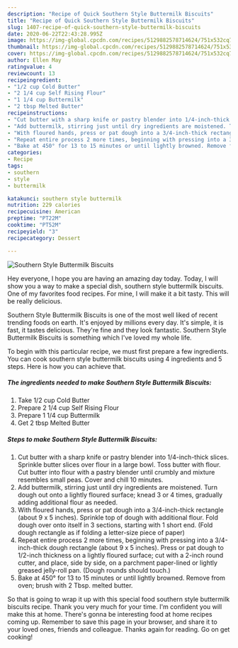 ```yaml
---
description: "Recipe of Quick Southern Style Buttermilk Biscuits"
title: "Recipe of Quick Southern Style Buttermilk Biscuits"
slug: 1407-recipe-of-quick-southern-style-buttermilk-biscuits
date: 2020-06-22T22:43:28.995Z
image: https://img-global.cpcdn.com/recipes/5129882578714624/751x532cq70/southern-style-buttermilk-biscuits-recipe-main-photo.jpg
thumbnail: https://img-global.cpcdn.com/recipes/5129882578714624/751x532cq70/southern-style-buttermilk-biscuits-recipe-main-photo.jpg
cover: https://img-global.cpcdn.com/recipes/5129882578714624/751x532cq70/southern-style-buttermilk-biscuits-recipe-main-photo.jpg
author: Ellen May
ratingvalue: 4
reviewcount: 13
recipeingredient:
- "1/2 cup Cold Butter"
- "2 1/4 cup Self Rising Flour"
- "1 1/4 cup Buttermilk"
- "2 tbsp Melted Butter"
recipeinstructions:
- "Cut butter with a sharp knife or pastry blender into 1/4-inch-thick slices. Sprinkle butter slices over flour in a large bowl. Toss butter with flour. Cut butter into flour with a pastry blender until crumbly and mixture resembles small peas. Cover and chill 10 minutes."
- "Add buttermilk, stirring just until dry ingredients are moistened. Turn dough out onto a lightly floured surface; knead 3 or 4 times, gradually adding additional flour as needed."
- "With floured hands, press or pat dough into a 3/4-inch-thick rectangle (about 9 x 5 inches). Sprinkle top of dough with additional flour. Fold dough over onto itself in 3 sections, starting with 1 short end. (Fold dough rectangle as if folding a letter-size piece of paper)"
- "Repeat entire process 2 more times, beginning with pressing into a 3/4-inch-thick dough rectangle (about 9 x 5 inches). Press or pat dough to 1/2-inch thickness on a lightly floured surface; cut with a 2-inch round cutter, and place, side by side, on a parchment paper-lined or lightly greased jelly-roll pan. (Dough rounds should touch.)"
- "Bake at 450° for 13 to 15 minutes or until lightly browned. Remove from oven; brush with 2 Tbsp. melted butter."
categories:
- Recipe
tags:
- southern
- style
- buttermilk

katakunci: southern style buttermilk 
nutrition: 229 calories
recipecuisine: American
preptime: "PT22M"
cooktime: "PT52M"
recipeyield: "3"
recipecategory: Dessert

---
```



![Southern Style Buttermilk Biscuits](https://img-global.cpcdn.com/recipes/5129882578714624/751x532cq70/southern-style-buttermilk-biscuits-recipe-main-photo.jpg)

Hey everyone, I hope you are having an amazing day today. Today, I will show you a way to make a special dish, southern style buttermilk biscuits. One of my favorites food recipes. For mine, I will make it a bit tasty. This will be really delicious.

Southern Style Buttermilk Biscuits is one of the most well liked of recent trending foods on earth. It's enjoyed by millions every day. It's simple, it is fast, it tastes delicious. They're fine and they look fantastic. Southern Style Buttermilk Biscuits is something which I've loved my whole life.




To begin with this particular recipe, we must first prepare a few ingredients. You can cook southern style buttermilk biscuits using 4 ingredients and 5 steps. Here is how you can achieve that.

<!--inarticleads1-->

##### The ingredients needed to make Southern Style Buttermilk Biscuits:

1. Take 1/2 cup Cold Butter
1. Prepare 2 1/4 cup Self Rising Flour
1. Prepare 1 1/4 cup Buttermilk
1. Get 2 tbsp Melted Butter




<!--inarticleads2-->

##### Steps to make Southern Style Buttermilk Biscuits:

1. Cut butter with a sharp knife or pastry blender into 1/4-inch-thick slices. Sprinkle butter slices over flour in a large bowl. Toss butter with flour. Cut butter into flour with a pastry blender until crumbly and mixture resembles small peas. Cover and chill 10 minutes.
1. Add buttermilk, stirring just until dry ingredients are moistened. Turn dough out onto a lightly floured surface; knead 3 or 4 times, gradually adding additional flour as needed.
1. With floured hands, press or pat dough into a 3/4-inch-thick rectangle (about 9 x 5 inches). Sprinkle top of dough with additional flour. Fold dough over onto itself in 3 sections, starting with 1 short end. (Fold dough rectangle as if folding a letter-size piece of paper)
1. Repeat entire process 2 more times, beginning with pressing into a 3/4-inch-thick dough rectangle (about 9 x 5 inches). Press or pat dough to 1/2-inch thickness on a lightly floured surface; cut with a 2-inch round cutter, and place, side by side, on a parchment paper-lined or lightly greased jelly-roll pan. (Dough rounds should touch.)
1. Bake at 450° for 13 to 15 minutes or until lightly browned. Remove from oven; brush with 2 Tbsp. melted butter.




So that is going to wrap it up with this special food southern style buttermilk biscuits recipe. Thank you very much for your time. I'm confident you will make this at home. There's gonna be interesting food at home recipes coming up. Remember to save this page in your browser, and share it to your loved ones, friends and colleague. Thanks again for reading. Go on get cooking!
